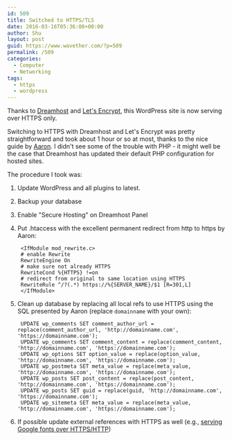 ```yaml
---
id: 509
title: Switched to HTTPS/TLS
date: 2016-03-16T05:36:08+00:00
author: Shu
layout: post
guid: https://www.wavether.com/?p=509
permalink: /509
categories:
  - Computer
  - Networking
tags:
  - https
  - wordpress
---
```


Thanks to [Dreamhost](
https://www.dreamhost.com/blog/2015/12/03/lets-encrypt-and-dreamhost/) and
[Let's Encrypt](https://letsencrypt.org), this WordPress site is now serving
over HTTPS only.

Switching to HTTPS with Dreamhost and Let's Encrypt was pretty
straightforward and took about 1 hour or so at most, thanks to the nice guide
by
[Aaron](https://aarontgrogg.com/blog/2015/12/11/adding-https-to-my-dreamhost-wordpress-site/).
I didn't see some of the trouble with PHP - it might well be the
case that Dreamhost has updated their default PHP configuration for hosted
sites.

The procedure I took was:

1. Update WordPress and all plugins to latest.
1. Backup your database
1. Enable "Secure Hosting" on Dreamhost Panel
1. Put .htaccess with the excellent permanent redirect from http to https by
Aaron:

        <IfModule mod_rewrite.c>
        # enable Rewrite
        RewriteEngine On
        # make sure not already HTTPS
        RewriteCond %{HTTPS} !=on
        # redirect from original to same location using HTTPS
        RewriteRule ^/?(.*) https://%{SERVER_NAME}/$1 [R=301,L]
        </IfModule>

1. Clean up database by replacing all local refs to use HTTPS using the SQL
presented by Aaron (replace `domainname` with your own):

        UPDATE wp_comments SET comment_author_url = replace(comment_author_url, 'http://domainname.com', 'https://domainname.com');
        UPDATE wp_comments SET comment_content = replace(comment_content, 'http://domainname.com', 'https://domainname.com');
        UPDATE wp_options SET option_value = replace(option_value, 'http://domainname.com', 'https://domainname.com');
        UPDATE wp_postmeta SET meta_value = replace(meta_value, 'http://domainname.com', 'https://domainname.com');
        UPDATE wp_posts SET post_content = replace(post_content, 'http://domainname.com', 'https://domainname.com');
        UPDATE wp_posts SET guid = replace(guid, 'http://domainname.com', 'https://domainname.com');
        UPDATE wp_sitemeta SET meta_value = replace(meta_value, 'http://domainname.com', 'https://domainname.com');

1. If possible update external references with HTTPS as well (e.g., [serving
Google fonts over
HTTPS/HTTP](http://www.amixa.com/blog/2012/06/06/how-to-use-google-fonts-under-both-ssl-and-non-ssl-without-ssl-insecure-messages/))
